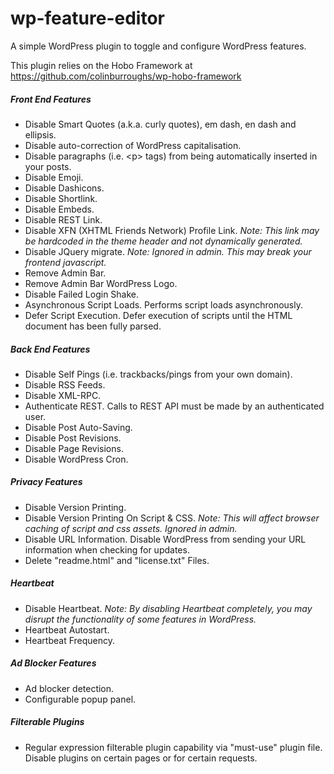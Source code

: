 # wp-feature-editor
A simple WordPress plugin to toggle and configure WordPress features.

This plugin relies on the Hobo Framework at https://github.com/colinburroughs/wp-hobo-framework

<h5>Front End Features</h5>
<ul>
<li>Disable Smart Quotes (a.k.a. curly quotes), em dash, en dash and ellipsis.
<li>Disable auto-correction of WordPress capitalisation.
<li>Disable paragraphs (i.e. &lt;p&gt; tags) from being automatically inserted in your posts.
<li>Disable Emoji.
<li>Disable Dashicons.
<li>Disable Shortlink.
<li>Disable Embeds.
<li>Disable REST Link.
<li>Disable XFN (XHTML Friends Network) Profile Link. <i>Note: This link may be hardcoded in the theme header and not dynamically generated.</i>
<li>Disable JQuery migrate. <i>Note: Ignored in admin. This may break your frontend javascript.</i>
<li>Remove Admin Bar.
<li>Remove Admin Bar WordPress Logo.
<li>Disable Failed Login Shake.
<li>Asynchronous Script Loads. Performs script loads asynchronously.
<li>Defer Script Execution. Defer execution of scripts until the HTML document has been fully parsed.
</ul>

<h5>Back End Features</h5>
<ul>
<li>Disable Self Pings (i.e. trackbacks/pings from your own domain).
<li>Disable RSS Feeds.
<li>Disable XML-RPC.
<li>Authenticate REST. Calls to REST API must be made by an authenticated user.
<li>Disable Post Auto-Saving.
<li>Disable Post Revisions.
<li>Disable Page Revisions.
<li>Disable WordPress Cron.
</ul>

<h5>Privacy Features</h5>
<ul>
<li>Disable Version Printing.
<li>Disable Version Printing On Script & CSS. <i>Note: This will affect browser caching of script and css assets. Ignored in admin.</i>
<li>Disable URL Information. Disable WordPress from sending your URL information when checking for updates.
<li>Delete "readme.html" and "license.txt" Files.
</ul>

<h5>Heartbeat</h5>
<ul>
<li>Disable Heartbeat. <i>Note: By disabling Heartbeat completely, you may disrupt the functionality of some features in WordPress.</i>
<li>Heartbeat Autostart.	
<li>Heartbeat Frequency.
</ul>

<h5>Ad Blocker Features</h5>
<ul>
<li>Ad blocker detection.
<li>Configurable popup panel.
</ul>

<h5>Filterable Plugins</h5>
<ul>
<li>Regular expression filterable plugin capability via "must-use" plugin file. Disable plugins on certain pages or for certain requests.
</ul> 
